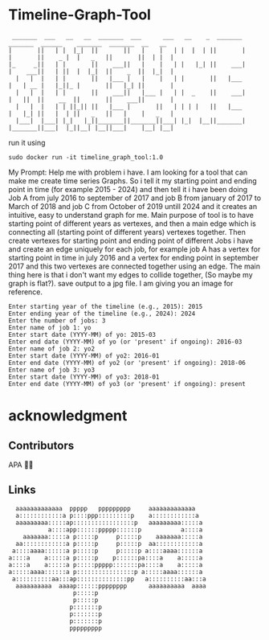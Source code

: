 # Timeline-Graph-Tool

```
 _______  ___   __   __  _______  ___      ___   __    _  _______      _______  ______    _______  _______  __   __ 
|       ||   | |  |_|  ||       ||   |    |   | |  |  | ||       |    |       ||    _ |  |   _   ||       ||  | |  |
|_     _||   | |       ||    ___||   |    |   | |   |_| ||    ___|    |    ___||   | ||  |  |_|  ||    _  ||  |_|  |
  |   |  |   | |       ||   |___ |   |    |   | |       ||   |___     |   | __ |   |_||_ |       ||   |_| ||       |
  |   |  |   | |       ||    ___||   |___ |   | |  _    ||    ___|    |   ||  ||    __  ||       ||    ___||       |
  |   |  |   | | ||_|| ||   |___ |       ||   | | | |   ||   |___     |   |_| ||   |  | ||   _   ||   |    |   _   |
  |___|  |___| |_|   |_||_______||_______||___| |_|  |__||_______|    |_______||___|  |_||__| |__||___|    |__| |__|
```

run it using
```
sudo docker run -it timeline_graph_tool:1.0
```

My Prompt:
Help me with problem i have. I am looking for a tool that can make me create time series Graphs. So i tell it my starting point and ending point in time (for example 2015 - 2024) and then tell it i have been doing Job A from july 2016 to september of 2017 and job B from january of 2017 to March of 2018 and job C from October of 2019 untill 2024 and it creates an intuitive, easy to understand graph for me.
Main purpose of tool is to have starting point of different years as vertexes, and then a main edge which is connecting all (starting point of different years) vertexes together. Then create vertexes for starting point and ending point of different Jobs i have and create an edge  uniquely for each job, for example job A has a vertex for starting point in time in july 2016 and a vertex for ending point in september 2017 and this two vertexes are connected together using an edge.
The main thing here is that i don't want my edges to collide together, (So maybe my graph is flat?). save output to a jpg file.
I am giving you an image for reference.

```
Enter starting year of the timeline (e.g., 2015): 2015
Enter ending year of the timeline (e.g., 2024): 2024
Enter the number of jobs: 3
Enter name of job 1: yo
Enter start date (YYYY-MM) of yo: 2015-03
Enter end date (YYYY-MM) of yo (or 'present' if ongoing): 2016-03
Enter name of job 2: yo2
Enter start date (YYYY-MM) of yo2: 2016-01
Enter end date (YYYY-MM) of yo2 (or 'present' if ongoing): 2018-06
Enter name of job 3: yo3
Enter start date (YYYY-MM) of yo3: 2018-01
Enter end date (YYYY-MM) of yo3 (or 'present' if ongoing): present
```

# acknowledgment
## Contributors

APA 🖖🏻

## Links

```
  aaaaaaaaaaaaa  ppppp   ppppppppp     aaaaaaaaaaaaa   
  a::::::::::::a p::::ppp:::::::::p    a::::::::::::a  
  aaaaaaaaa:::::ap:::::::::::::::::p   aaaaaaaaa:::::a 
           a::::app::::::ppppp::::::p           a::::a 
    aaaaaaa:::::a p:::::p     p:::::p    aaaaaaa:::::a 
  aa::::::::::::a p:::::p     p:::::p  aa::::::::::::a 
 a::::aaaa::::::a p:::::p     p:::::p a::::aaaa::::::a 
a::::a    a:::::a p:::::p    p::::::pa::::a    a:::::a 
a::::a    a:::::a p:::::ppppp:::::::pa::::a    a:::::a 
a:::::aaaa::::::a p::::::::::::::::p a:::::aaaa::::::a 
 a::::::::::aa:::ap::::::::::::::pp   a::::::::::aa:::a
  aaaaaaaaaa  aaaap::::::pppppppp      aaaaaaaaaa  aaaa
                  p:::::p                              
                  p:::::p                              
                 p:::::::p                             
                 p:::::::p                             
                 p:::::::p                             
                 ppppppppp                             
```